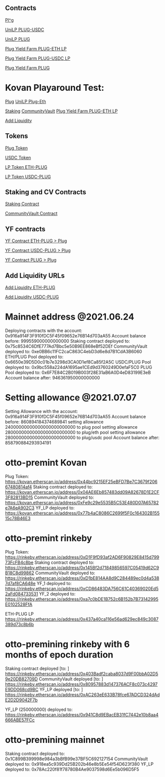 
## Contracts

 [Pl^g](https://etherscan.io/address/0x47da5456bc2e1ce391b645ce80f2e97192e4976a#code)

 [UniLP PLUG-USDC](https://etherscan.io/address/0x1fead6b98371793a0897b3d1a9402e4bb9906775#code)

 [UniLP PLUG](https://etherscan.io/address/0xee597f571c65c5abfa56a8128c4b7bb7fb31ebc6#code)

 [Plug Yield Farm PLUG-ETH LP](https://etherscan.io/address/0x6650e39D5D0c01b7e3298d3CA0D1ef8Ca85f2A5C)

 [Plug Yield Farm PLUG-USDC LP](https://etherscan.io/address/0x9bc558a224dA1695ae1CEd9d3760249D0efaF5C0)

 [Plug Yield Farm PLUG](https://etherscan.io/address/0x6F7E84C2B019B003f28E31aB6A0D4eD83199E3eB)


# Kovan Playaround Test:
[Plug](https://kovan.etherscan.io/address/0x78c3E13fdDC49f89feEB54C3FC47d7df611FA9BE) 
[UniLP Plug-Eth](https://kovan.etherscan.io/address/0xfcC5A5E0a2039216f66963D2f1298e414a965942)

[Staking](https://kovan.etherscan.io/address/0x4deC9CEf88942249aeC6bDd11e5a678503E37E32)
[CommunityVault](https://kovan.etherscan.io/address/0x035AC5BC586Cc8b31eD8Bd42051cE595DeB84Eea)
[Plug Yield Farm PLUG-ETH LP](https://kovan.etherscan.io/address/0x97C07AD3f77942B7a96f74dC8596279c01B5b0B7)

[Add Liquidity](https://app.uniswap.org/#/add/v2/ETH/0x78c3E13fdDC49f89feEB54C3FC47d7df611FA9BE)


## Tokens

[Plug Token](https://kovan.etherscan.io/address/0x44bc9215EF25eBFD7Be7C3679f20667480814af4)

[USDC Token](https://kovan.etherscan.io/address/0x0d757FbF1b0743Db0e6e02AA2A8f18D4c695a1F9)

[LP Token ETH-PLUG](https://kovan.etherscan.io/address/0x402d4122bff42f2a4e2c32732827af4d476f5728)

[LP Token USDC-PLUG](https://kovan.etherscan.io/address/0x68559fe116232ad27f749261bca00bc7b8b5eb61)

## Staking and CV Contracts

[Staking Contract](https://kovan.etherscan.io/address/0x403Badf2caba8037d9F00bbA02D59e20DB82709D)

[CommunityVault Contract](https://kovan.etherscan.io/address/0x80957883d147376ACF8c073c4297E9DD068cd9BC)

## YF contracts

[YF Contract ETH-PLUG > Plug](https://kovan.etherscan.io/address/0xB903309e99b6064Ced4Fc7db6E8C3Debba1718D3)

[YF Contract USDC-PLUG > Plug](https://kovan.etherscan.io/address/0x44160448112f87A7D23Ec08dE42a39c7E1D76aa4)

[YF Contract PLUG > Plug](https://kovan.etherscan.io/address/0xfCac122EA3B0458c0051332d19040bed6C7DE9e9)

## Add Liquidity URLs

[Add Liquidity ETH-PLUG](https://app.uniswap.org/#/add/v2/ETH/0x44bc9215EF25eBFD7Be7C3679f20667480814af4)

[Add Liquidity USDC-PLUG](https://app.uniswap.org/#/add/v2/0x0d757FbF1b0743Db0e6e02AA2A8f18D4c695a1F9/0x44bc9215EF25eBFD7Be7C3679f20667480814af4)


# Mainnet address @2021.06.24
Deploying contracts with the account: 0x916a914F3F910fDC5F45f09652e76B14d703aA55
Account balance before: 999559000000000000
Staking contract deployed to: 0x75c8534C6DfE777Ad7Bbc5e50B9EE868eBf52DEf
CommunityVault deployed to: 0xe0BB6c11FC2caC863C4ebD3d6e8d7B1CdA3B6060
ETH/PLUG Pool deployed to: 0x6650e39D5D0c01b7e3298d3CA0D1ef8Ca85f2A5C
USDC/PLUG Pool deployed to: 0x9bc558a224dA1695ae1CEd9d3760249D0efaF5C0
PLUG Pool deployed to: 0x6F7E84C2B019B003f28E31aB6A0D4eD83199E3eB
Account balance after: 946361950000000000

# Setting allowance @2021.07.07
Setting Allowance with the account: 0x916a914F3F910fDC5F45f09652e76B14d703aA55
Account balance before: 860894184374689841
setting allowance 24000000000000000000000000 to plug pool
setting allowance 28000000000000000000000000 to plug/eth pool
setting allowance 28000000000000000000000000 to plug/usdc pool
Account balance after: 858790884293934191





# otto-premint Kovan
Plug Token: https://kovan.etherscan.io/address/0x44bc9215EF25eBFD7Be7C3679f20667480814af4
Staking contract deployed to: https://kovan.etherscan.io/address/0x04AE6Eb857483dd09A82678D1E2CF3F82813BD15
CommunityVault deployed to: https://kovan.etherscan.io/address/0xFe9c29e5535B5C53E480D07A65782e7A6eA902C3
YF_LP deployed to: https://kovan.etherscan.io/address/0x77b4aC8086C2699f5F0c164302B15515c78B46E3

# otto-premint rinkeby 
Plug Token: https://rinkeby.etherscan.io/address/0xD1F9fD93af2AD6F90829E8415d79973FcFB4c8be
Staking contract deployed to: https://rinkeby.etherscan.io/address/0x145Bf2d71849856597C05419d62C9B18C8d99862
CommunityVault deployed to: https://rinkeby.etherscan.io/address/0xD1bE814AA8d9C284489ec0d4a5387d7af8CA648e
YF_1 deployed to: https://rinkeby.etherscan.io/address/0xCD86483DA756C61C40369020Ed52aFd084733531
YF_2 deployed to: https://rinkeby.etherscan.io/address/0xa7c0bDE1B752c6B152b7B73142995E0102528FfA

ETH-PLUG LP https://rinkeby.etherscan.io/address/0x437a40ca116e56ad629ec849c3087389d73c8b6b

# otto-premining rinkeby with 6 months of epoch duration
Staking contract deployed [to: ] https://rinkeby.etherscan.io/address/0x403Badf2caba8037d9F00bbA02D59e20DB82709D
CommunityVault deployed [to: ] https://rinkeby.etherscan.io/address/0x80957883d147376ACF8c073c4297E9DD068cd9BC
YF_LP deployed [to: ] https://rinkeby.etherscan.io/address/0xAC263eE633B78fce67ADCD324dAdE2D2D9042F7b

YF_LP (250000000) deployed to: https://rinkeby.etherscan.io/address/0x941C8d9EBacEB31fC7442e10b8aa4666ABE57FCc

# otto-premining mainnet
Staking contract deployed to: 0x1C899B399998e984a3bBfB99e37BF5C692127154
CommunityVault deployed to: 0x918ea5c939Dd25B202b46e8b5Ee54f54D623f380
YF_LP deployed to: 0x78Ac220f81f78780B4Ae9037598d6Ee5b096D5F5